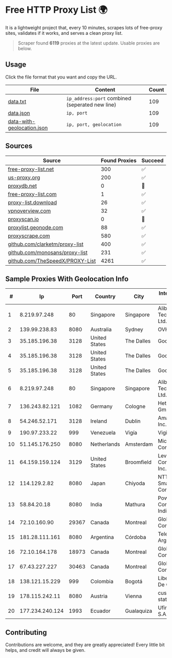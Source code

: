 
# Free HTTP Proxy List 🌍

It is a lightweight project that, every 10 minutes, scrapes lots of free-proxy sites, validates if it works, and serves a clean proxy list.


> Scraper found **6119** proxies at the latest update. Usable proxies are below.

## Usage

Click the file format that you want and copy the URL.


|File|Content|Count|
|----|-------|-----|
|[data.txt](https://raw.githubusercontent.com/themiralay/Proxy-List-World/master/data.txt)|`ip_address:port` combined (seperated new line)|109|
|[data.json](https://raw.githubusercontent.com/themiralay/Proxy-List-World/master/data.json)|`ip, port`|109|
|[data-with-geolocation.json](https://raw.githubusercontent.com/themiralay/Proxy-List-World/master/data-with-geolocation.json)|`ip, port, geolocation`|109|

## Sources

|Source|Found Proxies|Succeed|
|------|-------------|-------|
|[free-proxy-list.net](https://free-proxy-list.net)|300|✅|
|[us-proxy.org](https://www.us-proxy.org)|200|✅|
|[proxydb.net](http://proxydb.net)|0|🚫|
|[free-proxy-list.com](https://free-proxy-list.com/?page=&port=&type%5B%5D=http&type%5B%5D=https&up_time=0&search=Search)|1|✅|
|[proxy-list.download](https://www.proxy-list.download/HTTP)|26|✅|
|[vpnoverview.com](https://vpnoverview.com/privacy/anonymous-browsing/free-proxy-servers)|32|✅|
|[proxyscan.io](https://www.proxyscan.io)|0|🚫|
|[proxylist.geonode.com](https://proxylist.geonode.com/api/proxy-list?limit=300&page=1&sort_by=lastChecked&sort_type=desc&protocols=http,https)|88|✅|
|[proxyscrape.com](https://api.proxyscrape.com/v2/?request=displayproxies&protocol=http&timeout=10000&country=all&ssl=all&anonymity=all)|580|✅|
|[github.com/clarketm/proxy-list](https://raw.githubusercontent.com/clarketm/proxy-list/master/proxy-list-raw.txt)|400|✅|
|[github.com/monosans/proxy-list](https://raw.githubusercontent.com/monosans/proxy-list/main/proxies/http.txt)|231|✅|
|[github.com/TheSpeedX/PROXY-List](https://raw.githubusercontent.com/TheSpeedX/PROXY-List/master/http.txt)|4261|✅|


## Sample Proxies With Geolocation Info

|#|Ip|Port|Country|City|Internet Service Provider|
|-|--|----|-------|----|-------------------------|
|1|8.219.97.248|80|Singapore|Singapore|Alibaba (US) Technology Co., Ltd.|
|2|139.99.238.83|8080|Australia|Sydney|OVH SAS|
|3|35.185.196.38|3128|United States|The Dalles|Google LLC|
|4|35.185.196.38|3128|United States|The Dalles|Google LLC|
|5|35.185.196.38|3128|United States|The Dalles|Google LLC|
|6|8.219.97.248|80|Singapore|Singapore|Alibaba (US) Technology Co., Ltd.|
|7|136.243.82.121|1082|Germany|Cologne|Hetzner Online GmbH|
|8|54.246.52.171|3128|Ireland|Dublin|Amazon.com, Inc.|
|9|190.97.233.22|999|Venezuela|Vigía|Viginet C.A|
|10|51.145.176.250|8080|Netherlands|Amsterdam|Microsoft Corporation|
|11|64.159.159.124|3129|United States|Broomfield|Level 3 Communications, Inc.|
|12|114.129.2.82|8080|Japan|Chiyoda|NTT SmartConnect Corporation|
|13|58.84.20.18|8080|India|Mathura|Power Grid Corporation of India Limited|
|14|72.10.160.90|29367|Canada|Montreal|GloboTech Communications|
|15|181.28.111.161|8080|Argentina|Córdoba|Telecom Argentina S.A|
|16|72.10.164.178|18973|Canada|Montreal|GloboTech Communications|
|17|67.43.227.227|30463|Canada|Montreal|GloboTech Communications|
|18|138.121.15.229|999|Colombia|Bogotá|Liberty Networks De Colombia|
|19|178.115.242.11|8080|Austria|Vienna|customers with static IP|
|20|177.234.240.124|1993|Ecuador|Gualaquiza|Ufinet Panama S.A.|



## Contributing

Contributions are welcome, and they are greatly appreciated! Every
little bit helps, and credit will always be given.

